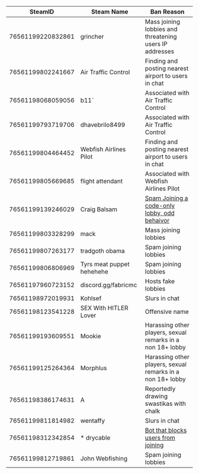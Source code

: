 | SteamID           | Steam Name             | Ban Reason                                              |
|-------------------|------------------------|---------------------------------------------------------|
| 76561199220832861 | grincher               | Mass joining lobbies and threatening users IP addresses |
| 76561199802241667 | Air Traffic Control    | Finding and posting nearest airport to users in chat    |
| 76561198068059056 | b11`                   | Associated with Air Traffic Control                     |
| 76561199793719706 | dhavebrilo8499         | Associated with Air Traffic Control                     |
| 76561199804464452 | Webfish Airlines Pilot | Finding and posting nearest airport to users in chat    |
| 76561199805669685 | flight attendant       | Associated with Webfish Airlines Pilot                  |
| 76561199139246029 | Craig Balsam           | [Spam Joining a code-only lobby, odd behaivor](https://github.com/HiiJax/Webfishing-Ban-List/issues/1) |
| 76561199803328299 | mack                   | Mass joining lobbies                                    |
| 76561199807263177 | tradgoth obama         | Spam joining lobbies                                    |
| 76561199806806969 | Tyrs meat puppet hehehehe | Spam joining lobbies                                 |
| 76561197960723152 | discord.gg/fabricmc    | Hosts fake lobbies                                      |
| 76561198972019931 | Kohlsef                | Slurs in chat                                           |
| 76561198123541228 | SEX With HITLER Lover  | Offensive name                                          |
| 76561199193609551 | Mookie                 | Harassing other players, sexual remarks in a non 18+ lobby |
| 76561199125264364 | Morphlus               | Harassing other players, sexual remarks in a non 18+ lobby |
| 76561198386174631 | A                      | Reportedly drawing swastikas with chalk                 |
| 76561199811814982 | wentaffy               | Slurs in chat                                           |
| 76561198312342854 | * drycable             | [Bot that blocks users from joining ](https://github.com/HiiJax/Webfishing-Ban-List/issues/2) |
| 76561199812719861 | John Webfishing        | Spam joining lobbies                                    |
